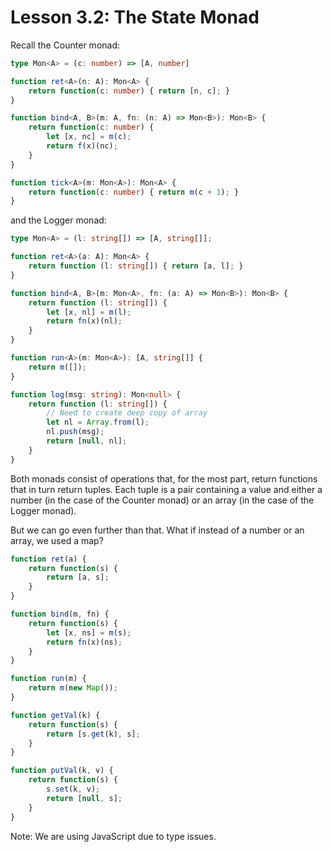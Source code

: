 # Lesson 3.2: The State Monad

Recall the Counter monad:

```typescript
type Mon<A> = (c: number) => [A, number]

function ret<A>(n: A): Mon<A> {
    return function(c: number) { return [n, c]; }
}

function bind<A, B>(m: A, fn: (n: A) => Mon<B>): Mon<B> {
    return function(c: number) {
        let [x, nc] = m(c);
        return f(x)(nc);
    }
}

function tick<A>(m: Mon<A>): Mon<A> {
    return function(c: number) { return m(c + 1); }
}
```

and the Logger monad:

```typescript
type Mon<A> = (l: string[]) => [A, string[]];

function ret<A>(a: A): Mon<A> {
    return function (l: string[]) { return [a, l]; }
}

function bind<A, B>(m: Mon<A>, fn: (a: A) => Mon<B>): Mon<B> {
    return function (l: string[]) {
        let [x, nl] = m(l);
        return fn(x)(nl);
    }
}

function run<A>(m: Mon<A>): [A, string[]] {
    return m([]);
}

function log(msg: string): Mon<null> {
    return function (l: string[]) {
        // Need to create deep copy of array
        let nl = Array.from(l);
        nl.push(msg);
        return [null, nl];
    }
}
```

Both monads consist of operations that, for the most part, return functions that in turn return tuples. Each tuple is a pair containing a value and either a number (in the case of the Counter monad) or an array (in the case of the Logger monad).

But we can go even further than that. What if instead of a number or an array, we used a map?

```javascript
function ret(a) {
    return function(s) {
        return [a, s];
    }
}

function bind(m, fn) {
    return function(s) {
        let [x, ns] = m(s);
        return fn(x)(ns);
    }
}

function run(m) {
    return m(new Map());
}

function getVal(k) {
    return function(s) {
        return [s.get(k), s];
    }
}

function putVal(k, v) {
    return function(s) {
        s.set(k, v);
        return [null, s];
    }
}
```

Note: We are using JavaScript due to type issues.